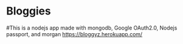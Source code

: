 # Bloggies
#This is a nodejs app made with mongodb, Google OAuth2.0, Nodejs passport, and morgan
https://bloggyz.herokuapp.com/
